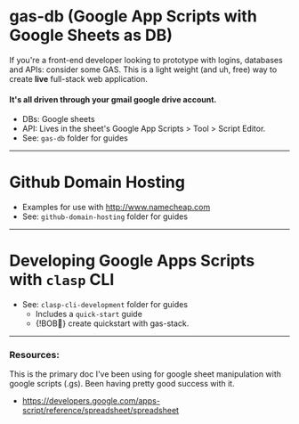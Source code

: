 # gas-db (Google App Scripts with Google Sheets as DB)
If you're a front-end developer looking to prototype with logins, databases and APIs: consider some GAS. This is a light weight (and uh, free) way to create **live** full-stack web application.

#### It's all driven through your gmail google drive account.
* DBs: Google sheets
* API: Lives in the sheet's Google App Scripts > Tool > Script Editor.
* See: `gas-db` folder for guides

----
# Github Domain Hosting
* Examples for use with http://www.namecheap.com
* See: `github-domain-hosting` folder for guides

----
# Developing Google Apps Scripts with `clasp` CLI
* See: `clasp-cli-development` folder for guides
  - Includes a `quick-start` guide 
  - {!BOB👀} create quickstart with gas-stack.

----
### Resources:
This is the primary doc I've been using for google sheet manipulation with google scripts (.gs). Been having pretty good success with it.
* https://developers.google.com/apps-script/reference/spreadsheet/spreadsheet
